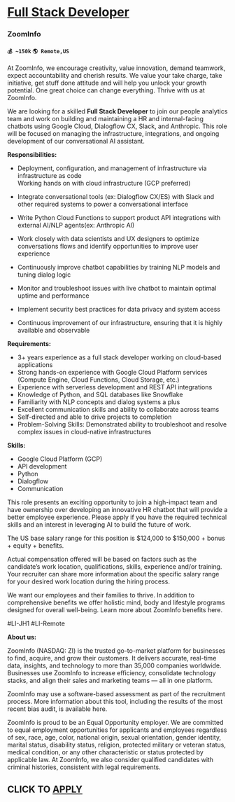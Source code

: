 # [Full Stack Developer](https://www.remotewlb.com/apply/full-stack-developer-65137)  
### ZoomInfo  
#### `💰 ~150k` `🌎 Remote,US`  

At ZoomInfo, we encourage creativity, value innovation, demand teamwork, expect accountability and cherish results. We value your take charge, take initiative, get stuff done attitude and will help you unlock your growth potential. One great choice can change everything. Thrive with us at ZoomInfo.

We are looking for a skilled **Full Stack Developer** to join our people analytics team and work on building and maintaining a HR and internal-facing chatbots using Google Cloud, Dialogflow CX, Slack, and Anthropic. This role will be focused on managing the infrastructure, integrations, and ongoing development of our conversational AI assistant.

**Responsibilities:**

  * Deployment, configuration, and management of infrastructure via infrastructure as code  
Working hands on with cloud infrastructure (GCP preferred)

  * Integrate conversational tools (ex: Dialogflow CX/ES) with Slack and other required systems to power a conversational interface
  * Write Python Cloud Functions to support product API integrations with external AI/NLP agents(ex: Anthropic AI) 
  * Work closely with data scientists and UX designers to optimize conversations flows and identify opportunities to improve user experience
  * Continuously improve chatbot capabilities by training NLP models and tuning dialog logic
  * Monitor and troubleshoot issues with live chatbot to maintain optimal uptime and performance
  * Implement security best practices for data privacy and system access
  * Continuous improvement of our infrastructure, ensuring that it is highly available and observable

**Requirements:**

  * 3+ years experience as a full stack developer working on cloud-based applications
  * Strong hands-on experience with Google Cloud Platform services (Compute Engine, Cloud Functions, Cloud Storage, etc.)
  * Experience with serverless development and REST API integrations
  * Knowledge of Python, and SQL databases like Snowflake
  * Familiarity with NLP concepts and dialog systems a plus
  * Excellent communication skills and ability to collaborate across teams
  * Self-directed and able to drive projects to completion
  * Problem-Solving Skills: Demonstrated ability to troubleshoot and resolve complex issues in cloud-native infrastructures

**Skills:**

  * Google Cloud Platform (GCP)
  * API development
  * Python
  * Dialogflow
  * Communication

This role presents an exciting opportunity to join a high-impact team and have ownership over developing an innovative HR chatbot that will provide a better employee experience. Please apply if you have the required technical skills and an interest in leveraging AI to build the future of work.

The US base salary range for this position is $124,000 to $150,000 + bonus + equity + benefits.

Actual compensation offered will be based on factors such as the candidate’s work location, qualifications, skills, experience and/or training. Your recruiter can share more information about the specific salary range for your desired work location during the hiring process.

We want our employees and their families to thrive. In addition to comprehensive benefits we offer holistic mind, body and lifestyle programs designed for overall well-being. Learn more about ZoomInfo benefits here.

#LI-JH1 #LI-Remote

**About us:**

ZoomInfo (NASDAQ: ZI) is the trusted go-to-market platform for businesses to find, acquire, and grow their customers. It delivers accurate, real-time data, insights, and technology to more than 35,000 companies worldwide. Businesses use ZoomInfo to increase efficiency, consolidate technology stacks, and align their sales and marketing teams — all in one platform.

ZoomInfo may use a software-based assessment as part of the recruitment process. More information about this tool, including the results of the most recent bias audit, is available here.

ZoomInfo is proud to be an Equal Opportunity employer. We are committed to equal employment opportunities for applicants and employees regardless of sex, race, age, color, national origin, sexual orientation, gender identity, marital status, disability status, religion, protected military or veteran status, medical condition, or any other characteristic or status protected by applicable law. At ZoomInfo, we also consider qualified candidates with criminal histories, consistent with legal requirements.

  
## CLICK TO [APPLY](https://www.remotewlb.com/apply/full-stack-developer-65137)

